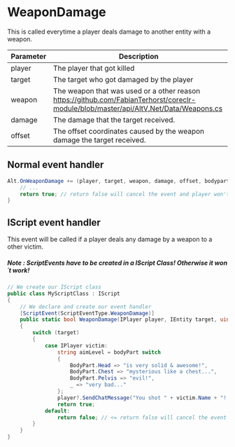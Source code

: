 # WeaponDamage 
This is called everytime a player deals damage to another entity with a weapon.

| Parameter | Description  |
|-----------|--------------|
| player    | The player that got killed |
| target    | The target who got damaged by the player |
| weapon    | The weapon that was used or a other reason https://github.com/FabianTerhorst/coreclr-module/blob/master/api/AltV.Net/Data/Weapons.cs |
| damage    | The damage that the target received. |
| offset    | The offset coordinates caused by the weapon damage the target received. |


## Normal event handler

```csharp
Alt.OnWeaponDamage += (player, target, weapon, damage, offset, bodypart) => {
    // ...
    return true; // return false will cancel the event and player won't receive damage.
}
```

## IScript event handler

This event will be called if a player deals any damage by a weapon to a other victim.
##### Note : ScriptEvents have to be created in a IScript Class! Otherwise it won´t work!

```csharp
// We create our IScript class
public class MyScriptClass : IScript
{
    // We declare and create our event handler
    [ScriptEvent(ScriptEventType.WeaponDamage)]
    public static bool WeaponDamage(IPlayer player, IEntity target, uint weapon, ushort damage, Position offset, BodyPart bodyPart)
    {
        switch (target)
        {
            case IPlayer victim:
                string aimLevel = bodyPart switch
                {
                    BodyPart.Head => "is very solid & awesome!",
                    BodyPart.Chest => "mysterious like a chest...",
                    BodyPart.Pelvis => "evil!",
                    _ => "very bad..."
                };
                player?.SendChatMessage("You shot " + victim.Name + "! Your aim is " + aimLevel);
                return true;
            default:
                return false; // <= return false will cancel the event and player won't receive damage.
        }
    }
}
```
